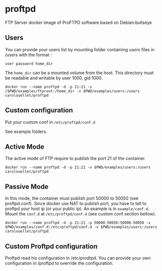 # proftpd

FTP Server docker image of ProFTPD software based on Debian:bullseye

## Users

You can provide your users list by mounting folder containing *users* files in /users with the format :

```
user password home_dir
```

The `home_dir` can be a mounted volume from the host. This directory must be readable and writable by user 1000, gid 1000.

```
docker run --name proftpd -d -p 21:21 -v /$PWD/examples/ftproot:/home_dir -v $PWD/examples/users:/users carolouellet/proftpd
```

## Custom configuration

Put your custom conf in `/etc/proftpd/conf.d`

See example folders.

## Active Mode

The active mode of FTP require to publish the port 21 of the container.

```
docker run --name proftpd -d -p 21:21 -v $PWD/examples/users:/users carolouellet/proftpd
```

## Passive Mode

In this mode, the container must publish port 50000 to 50050 (see proftpd.conf). Since docker use NAT to publish port, you have to tell to proftpd your host ip (or your public ip). An example is in `example/conf.d`. Mount the `conf.d` at `/etc/proftpd/conf.d` (see custom conf section bellow).

```
docker run --name proftpd -d -p 21:21 -p 50000-50050:50000-50050 -v $PWD/examples/conf.d:/etc/proftpd/conf.d -v $PWD/examples/users:/users carolouellet/proftpd
```

## Custom Proftpd configuration

Proftpd read his configuration in /etc/prodtpd. You can provide your own  configuration in /proftpd to override the configuration.

